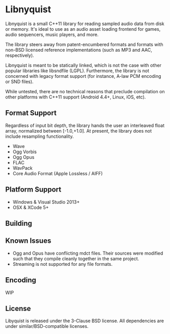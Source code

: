# Libnyquist
Libnyquist is a small C++11 library for reading sampled audio data from disk or memory. It's ideal to use as an audio asset loading frontend for games, audio sequencers, music players, and more.

The library steers away from patent-encumbered formats and formats with non-BSD licensed reference implementations (such as MP3 and AAC, respectively). 

Libnyquist is meant to be statically linked, which is not the case with other popular libraries like libsndfile (LGPL). Furthermore, the library is not concerned with legacy format support (for instance, A-law PCM encoding or SND files). 
 
While untested, there are no technical reasons that preclude compilation on other platforms with C++11 support (Android 4.4+, Linux, iOS, etc).

## Format Support

Regardless of input bit depth, the library hands the user an interleaved float array, normalized between [-1.0,+1.0]. At present, the library does not include resampling functionality. 

* Wave
* Ogg Vorbis
* Ogg Opus
* FLAC
* WavPack
* Core Audio Format (Apple Lossless / AIFF)

## Platform Support
* Windows & Visual Studio 2013+
* OSX & XCode 5+

## Building

## Known Issues
* Ogg and Opus have conflicting mdct files. Their sources were modified such that they compile cleanly together in the same project.
* Streaming is not supported for any file formats.

## Encoding
WIP

## License
Libyquist is released under the 3-Clause BSD license. All dependencies are under similar/BSD-compatible licenses.
